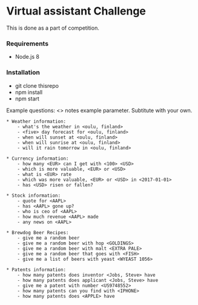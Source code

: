 # Virtual assistant Challenge

This is done as a part of competition.

### Requirements
 * Node.js 8

### Installation
 * git clone thisrepo
 * npm install
 * npm start

Example questions:
<> notes example parameter. Subtitute with your own.
```
* Weather information:
    - what's the weather in <oulu, finland>
    - <five> day forecast for <oulu, finland>
    - when will sunset at <oulu, finland>
    - when will sunrise at <oulu, finland>
    - will it rain tomorrow in <oulu, finland>

* Currency information:
    - how many <EUR> can I get with <100> <USD>
    - which is more valuable, <EUR> or <USD>
    - what is <EUR> rate
    - which was more valuable, <EUR> or <USD> in <2017-01-01>
    - has <USD> risen or fallen?

* Stock information:
    - quote for <AAPL>
    - has <AAPL> gone up?
    - who is ceo of <AAPL>
    - how much revenue <AAPL> made
    - any news on <AAPL>

* Brewdog Beer Recipes:
    - give me a random beer
    - give me a random beer with hop <GOLDINGS>
    - give me a random beer with malt <EXTRA PALE>
    - give me a random beer that goes with <FISH>
    - give me a list of beers with yeast <WYEAST 1056>

* Patents information:
    - how many patents does inventor <Jobs, Steve> have
    - how many patents does applicant <Jobs, Steve> have
    - give me a patent with number <US9748552>
    - how many patents can you find with <IPHONE>
    - how many patents does <APPLE> have
```
